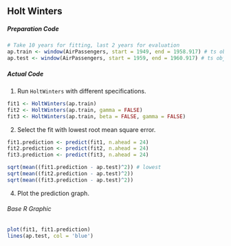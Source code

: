## Holt Winters
##### Preparation Code
```r
# Take 10 years for fitting, last 2 years for evaluation
ap.train <- window(AirPassengers, start = 1949, end = 1958.917) # ts object
ap.test <- window(AirPassengers, start = 1959, end = 1960.917) # ts object
```
##### Actual Code
1. Run `HoltWinters` with different specifications.
```r
fit1 <- HoltWinters(ap.train)
fit2 <- HoltWinters(ap.train, gamma = FALSE)
fit3 <- HoltWinters(ap.train, beta = FALSE, gamma = FALSE)
```
2. Select the fit with lowest root mean square error.
```r
fit1.prediction <- predict(fit1, n.ahead = 24)
fit2.prediction <- predict(fit2, n.ahead = 24)
fit3.prediction <- predict(fit3, n.ahead = 24)

sqrt(mean((fit1.prediction - ap.test)^2)) # lowest
sqrt(mean((fit2.prediction - ap.test)^2))
sqrt(mean((fit3.prediction - ap.test)^2))
```
4. Plot the prediction graph.
###### Base R Graphic
```r
plot(fit1, fit1.prediction)
lines(ap.test, col = 'blue')
```
